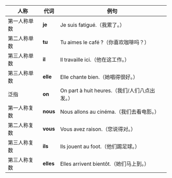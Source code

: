 | 人称     | 代词        | 例句                                 |
| ------ | --------- | ---------------------------------- |
| 第一人称单数 | **je**    | Je suis fatigué.（我累了。）             |
| 第二人称单数 | **tu**    | Tu aimes le café ?（你喜欢咖啡吗？）        |
| 第三人称单数 | **il**    | Il travaille ici.（他在这工作。）          |
| 第三人称单数 | **elle**  | Elle chante bien.（她唱得很好。）          |
| 泛指     | **on**    | On part à huit heures.（我们/人们八点出发。） |
| 第一人称复数 | **nous**  | Nous allons au cinéma.（我们去看电影。）    |
| 第二人称复数 | **vous**  | Vous avez raison.（您说得对。）           |
| 第三人称复数 | **ils**   | Ils jouent au foot.（他们踢足球。）        |
| 第三人称复数 | **elles** | Elles arrivent bientôt.（她们马上到。）    |

